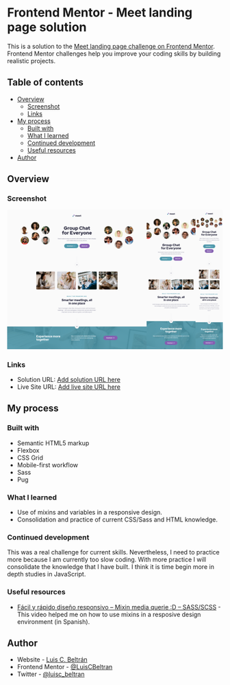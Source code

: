 # Frontend Mentor - Meet landing page solution

This is a solution to the [Meet landing page challenge on Frontend Mentor](https://www.frontendmentor.io/challenges/meet-landing-page-rbTDS6OUR). Frontend Mentor challenges help you improve your coding skills by building realistic projects. 

## Table of contents

- [Overview](#overview)
  - [Screenshot](#screenshot)
  - [Links](#links)
- [My process](#my-process)
  - [Built with](#built-with)
  - [What I learned](#what-i-learned)
  - [Continued development](#continued-development)
  - [Useful resources](#useful-resources)
- [Author](#author)

## Overview

### Screenshot

![](./website.png)

### Links

- Solution URL: [Add solution URL here](https://github.com/LuisCBeltran/meet-landing-page)
- Live Site URL: [Add live site URL here](https://luiscbeltran.github.io/meet-landing-page/)

## My process

### Built with

- Semantic HTML5 markup
- Flexbox
- CSS Grid
- Mobile-first workflow
- Sass
- Pug

### What I learned

- Use of mixins and variables in a responsive design.
- Consolidation and practice of current CSS/Sass and HTML knowledge. 

### Continued development

This was a real challenge for current skills. Nevertheless, I need to practice more because I am currently too slow coding. With more practice I will consolidate the knowledge that I have built. I think it is time begin more in depth studies in JavaScript. 

### Useful resources

- [Fácil y rápido diseño responsivo – Mixin media querie :D – SASS/SCSS](https://www.youtube.com/watch?v=1334bFDilgk&list=LL&index=1&t=307s) - This video helped me on how to use mixins in a resposive design environment (in Spanish).

## Author

- Website - [Luis C. Beltrán](https://github.com/LuisCBeltran)
- Frontend Mentor - [@LuisCBeltran](https://www.frontendmentor.io/profile/LuisCBeltran)
- Twitter - [@luisc_beltran](https://twitter.com/luisc_beltran)
